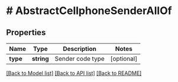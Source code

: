 # # AbstractCellphoneSenderAllOf

## Properties

Name | Type | Description | Notes
------------ | ------------- | ------------- | -------------
**type** | **string** | Sender code type | [optional] 

[[Back to Model list]](../../README.md#documentation-for-models) [[Back to API list]](../../README.md#documentation-for-api-endpoints) [[Back to README]](../../README.md)


